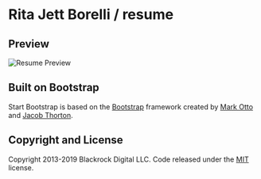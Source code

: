 # Rita Jett Borelli / resume

## Preview
![Resume Preview](https://github.com/ritajett/ritajett.github.io/blob/master/img/ResumePreview.png?raw=true)


## Built on Bootstrap
Start Bootstrap is based on the [Bootstrap](http://getbootstrap.com/) framework created by [Mark Otto](https://twitter.com/mdo) and [Jacob Thorton](https://twitter.com/fat).

## Copyright and License

Copyright 2013-2019 Blackrock Digital LLC. Code released under the [MIT](https://github.com/BlackrockDigital/startbootstrap-resume/blob/gh-pages/LICENSE) license.
